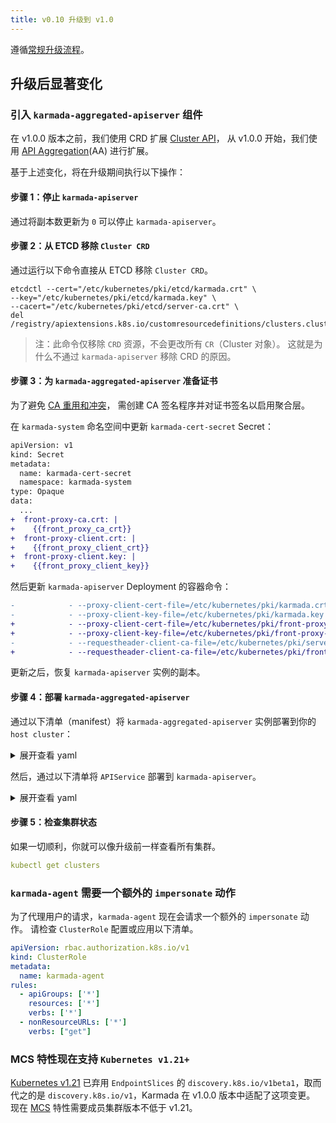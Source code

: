 ```yaml
---
title: v0.10 升级到 v1.0 
---
```


遵循[常规升级流程](./README.md)。

## 升级后显著变化

### 引入 `karmada-aggregated-apiserver` 组件

在 v1.0.0 版本之前，我们使用 CRD 扩展
[Cluster API](https://github.com/karmada-io/karmada/tree/24f586062e0cd7c9d8e6911e52ce399106f489aa/pkg/apis/cluster)，
从 v1.0.0 开始，我们使用
[API Aggregation](https://kubernetes.io/zh-cn/docs/concepts/extend-kubernetes/api-extension/apiserver-aggregation/)(AA) 进行扩展。

基于上述变化，将在升级期间执行以下操作：

#### 步骤 1：停止 `karmada-apiserver`

通过将副本数更新为 `0` 可以停止 `karmada-apiserver`。

#### 步骤 2：从 ETCD 移除 `Cluster CRD`

通过运行以下命令直接从 ETCD 移除 `Cluster CRD`。

```
etcdctl --cert="/etc/kubernetes/pki/etcd/karmada.crt" \
--key="/etc/kubernetes/pki/etcd/karmada.key" \
--cacert="/etc/kubernetes/pki/etcd/server-ca.crt" \
del /registry/apiextensions.k8s.io/customresourcedefinitions/clusters.cluster.karmada.io
```

> 注：此命令仅移除 `CRD` 资源，不会更改所有 `CR`（Cluster 对象）。
> 这就是为什么不通过 `karmada-apiserver` 移除 CRD 的原因。

#### 步骤 3：为 `karmada-aggregated-apiserver` 准备证书

为了避免 [CA 重用和冲突](https://kubernetes.io/zh-cn/docs/tasks/extend-kubernetes/configure-aggregation-layer/#ca-reusage-and-conflicts)，
需创建 CA 签名程序并对证书签名以启用聚合层。

在 `karmada-system` 命名空间中更新 `karmada-cert-secret` Secret：

```diff
apiVersion: v1
kind: Secret
metadata:
  name: karmada-cert-secret
  namespace: karmada-system
type: Opaque
data:
  ...
+  front-proxy-ca.crt: |
+    {{front_proxy_ca_crt}}
+  front-proxy-client.crt: |
+    {{front_proxy_client_crt}}
+  front-proxy-client.key: |
+    {{front_proxy_client_key}}
```

然后更新 `karmada-apiserver` Deployment 的容器命令：

```diff
-            - --proxy-client-cert-file=/etc/kubernetes/pki/karmada.crt
-            - --proxy-client-key-file=/etc/kubernetes/pki/karmada.key
+            - --proxy-client-cert-file=/etc/kubernetes/pki/front-proxy-client.crt
+            - --proxy-client-key-file=/etc/kubernetes/pki/front-proxy-client.key
-            - --requestheader-client-ca-file=/etc/kubernetes/pki/server-ca.crt
+            - --requestheader-client-ca-file=/etc/kubernetes/pki/front-proxy-ca.crt
```

更新之后，恢复 `karmada-apiserver` 实例的副本。

#### 步骤 4：部署 `karmada-aggregated-apiserver`

通过以下清单（manifest）将 `karmada-aggregated-apiserver` 实例部署到你的 `host cluster`：
<details>
<summary>展开查看 yaml</summary>

```yaml
---
apiVersion: apps/v1
kind: Deployment
metadata:
  name: karmada-aggregated-apiserver
  namespace: karmada-system
  labels:
    app: karmada-aggregated-apiserver
    apiserver: "true"
spec:
  selector:
    matchLabels:
      app: karmada-aggregated-apiserver
      apiserver: "true"
  replicas: 1
  template:
    metadata:
      labels:
        app: karmada-aggregated-apiserver
        apiserver: "true"
    spec:
      automountServiceAccountToken: false
      containers:
        - name: karmada-aggregated-apiserver
          image: swr.ap-southeast-1.myhuaweicloud.com/karmada/karmada-aggregated-apiserver:v1.0.0
          imagePullPolicy: IfNotPresent
          volumeMounts:
            - name: k8s-certs
              mountPath: /etc/kubernetes/pki
              readOnly: true
            - name: kubeconfig
              subPath: kubeconfig
              mountPath: /etc/kubeconfig
          command:
            - /bin/karmada-aggregated-apiserver
            - --kubeconfig=/etc/kubeconfig
            - --authentication-kubeconfig=/etc/kubeconfig
            - --authorization-kubeconfig=/etc/kubeconfig
            - --karmada-config=/etc/kubeconfig
            - --etcd-servers=https://etcd-client.karmada-system.svc.cluster.local:2379
            - --etcd-cafile=/etc/kubernetes/pki/server-ca.crt
            - --etcd-certfile=/etc/kubernetes/pki/karmada.crt
            - --etcd-keyfile=/etc/kubernetes/pki/karmada.key
            - --tls-cert-file=/etc/kubernetes/pki/karmada.crt
            - --tls-private-key-file=/etc/kubernetes/pki/karmada.key
            - --audit-log-path=-
            - --feature-gates=APIPriorityAndFairness=false
            - --audit-log-maxage=0
            - --audit-log-maxbackup=0
          resources:
            requests:
              cpu: 100m
      volumes:
        - name: k8s-certs
          secret:
            secretName: karmada-cert-secret
        - name: kubeconfig
          secret:
            secretName: kubeconfig
---
apiVersion: v1
kind: Service
metadata:
  name: karmada-aggregated-apiserver
  namespace: karmada-system
  labels:
    app: karmada-aggregated-apiserver
    apiserver: "true"
spec:
  ports:
    - port: 443
      protocol: TCP
      targetPort: 443
  selector:
    app: karmada-aggregated-apiserver
```
</details>

然后，通过以下清单将 `APIService` 部署到 `karmada-apiserver`。

<details>
<summary>展开查看 yaml</summary>

```yaml
apiVersion: apiregistration.k8s.io/v1
kind: APIService
metadata:
  name: v1alpha1.cluster.karmada.io
  labels:
    app: karmada-aggregated-apiserver
    apiserver: "true"
spec:
  insecureSkipTLSVerify: true
  group: cluster.karmada.io
  groupPriorityMinimum: 2000
  service:
    name: karmada-aggregated-apiserver
    namespace: karmada-system
  version: v1alpha1
  versionPriority: 10
---
apiVersion: v1
kind: Service
metadata:
  name: karmada-aggregated-apiserver
  namespace: karmada-system
spec:
  type: ExternalName
  externalName: karmada-aggregated-apiserver.karmada-system.svc.cluster.local
```

</details>

#### 步骤 5：检查集群状态

如果一切顺利，你就可以像升级前一样查看所有集群。
```yaml
kubectl get clusters
```

### `karmada-agent` 需要一个额外的 `impersonate` 动作

为了代理用户的请求，`karmada-agent` 现在会请求一个额外的 `impersonate` 动作。
请检查 `ClusterRole` 配置或应用以下清单。

```yaml
apiVersion: rbac.authorization.k8s.io/v1
kind: ClusterRole
metadata:
  name: karmada-agent
rules:
  - apiGroups: ['*']
    resources: ['*']
    verbs: ['*']
  - nonResourceURLs: ['*']
    verbs: ["get"]

```

### MCS 特性现在支持 `Kubernetes v1.21+`

[Kubernetes v1.21](https://github.com/kubernetes/kubernetes/blob/master/CHANGELOG/CHANGELOG-1.21.md)
已弃用 `EndpointSlices` 的 `discovery.k8s.io/v1beta1`，取而代之的是 `discovery.k8s.io/v1`，Karmada 在 v1.0.0 版本中适配了这项变更。
现在 [MCS](../../userguide/service/multi-cluster-service.md) 特性需要成员集群版本不低于 v1.21。
